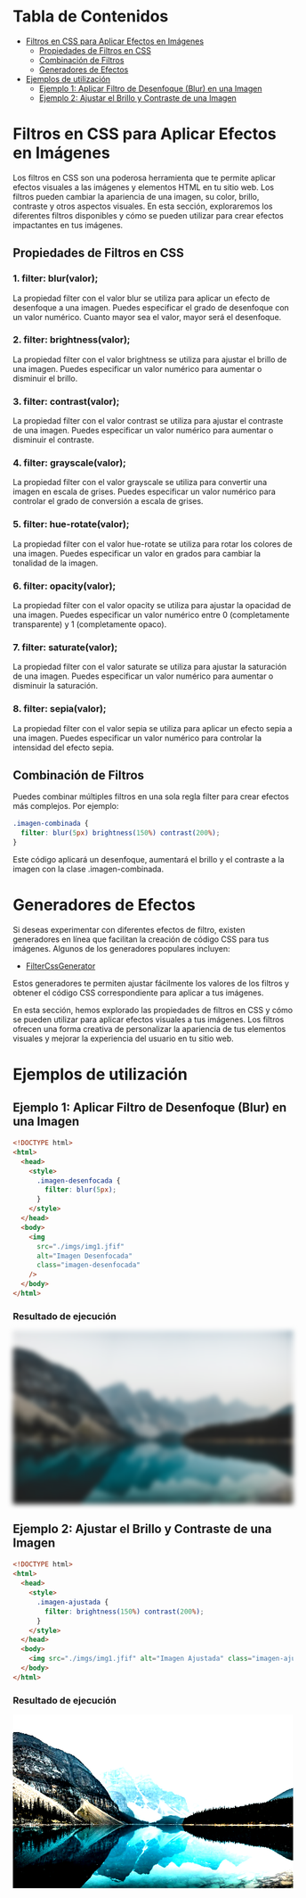 # Tabla de Contenidos

- [Filtros en CSS para Aplicar Efectos en Imágenes](#filtros-en-css-para-aplicar-efectos-en-imágenes)
  - [Propiedades de Filtros en CSS](#propiedades-de-filtros-en-css)
  - [Combinación de Filtros](#combinación-de-filtros)
  - [Generadores de Efectos](#generadores-de-efectos)
- [Ejemplos de utilización](#ejemplos-de-utilización)
  - [Ejemplo 1: Aplicar Filtro de Desenfoque (Blur) en una Imagen](#ejemplo-1-aplicar-filtro-de-desenfoque-blur-en-una-imagen)
  - [Ejemplo 2: Ajustar el Brillo y Contraste de una Imagen](#ejemplo-2-ajustar-el-brillo-y-contraste-de-una-imagen)

# Filtros en CSS para Aplicar Efectos en Imágenes

Los filtros en CSS son una poderosa herramienta que te permite aplicar efectos visuales a las imágenes y elementos HTML en tu sitio web. Los filtros pueden cambiar la apariencia de una imagen, su color, brillo, contraste y otros aspectos visuales. En esta sección, exploraremos los diferentes filtros disponibles y cómo se pueden utilizar para crear efectos impactantes en tus imágenes.

## Propiedades de Filtros en CSS

### 1. filter: blur(valor);

La propiedad filter con el valor blur se utiliza para aplicar un efecto de desenfoque a una imagen. Puedes especificar el grado de desenfoque con un valor numérico. Cuanto mayor sea el valor, mayor será el desenfoque.

### 2. filter: brightness(valor);

La propiedad filter con el valor brightness se utiliza para ajustar el brillo de una imagen. Puedes especificar un valor numérico para aumentar o disminuir el brillo.

### 3. filter: contrast(valor);

La propiedad filter con el valor contrast se utiliza para ajustar el contraste de una imagen. Puedes especificar un valor numérico para aumentar o disminuir el contraste.

### 4. filter: grayscale(valor);

La propiedad filter con el valor grayscale se utiliza para convertir una imagen en escala de grises. Puedes especificar un valor numérico para controlar el grado de conversión a escala de grises.

### 5. filter: hue-rotate(valor);

La propiedad filter con el valor hue-rotate se utiliza para rotar los colores de una imagen. Puedes especificar un valor en grados para cambiar la tonalidad de la imagen.

### 6. filter: opacity(valor);

La propiedad filter con el valor opacity se utiliza para ajustar la opacidad de una imagen. Puedes especificar un valor numérico entre 0 (completamente transparente) y 1 (completamente opaco).

### 7. filter: saturate(valor);

La propiedad filter con el valor saturate se utiliza para ajustar la saturación de una imagen. Puedes especificar un valor numérico para aumentar o disminuir la saturación.

### 8. filter: sepia(valor);

La propiedad filter con el valor sepia se utiliza para aplicar un efecto sepia a una imagen. Puedes especificar un valor numérico para controlar la intensidad del efecto sepia.

## Combinación de Filtros

Puedes combinar múltiples filtros en una sola regla filter para crear efectos más complejos. Por ejemplo:

```css
.imagen-combinada {
  filter: blur(5px) brightness(150%) contrast(200%);
}
```

Este código aplicará un desenfoque, aumentará el brillo y el contraste a la imagen con la clase .imagen-combinada.

# Generadores de Efectos

Si deseas experimentar con diferentes efectos de filtro, existen generadores en línea que facilitan la creación de código CSS para tus imágenes. Algunos de los generadores populares incluyen:

- [FilterCssGenerator](https://cssgenerator.org/filter-css-generator.html)

Estos generadores te permiten ajustar fácilmente los valores de los filtros y obtener el código CSS correspondiente para aplicar a tus imágenes.

En esta sección, hemos explorado las propiedades de filtros en CSS y cómo se pueden utilizar para aplicar efectos visuales a tus imágenes. Los filtros ofrecen una forma creativa de personalizar la apariencia de tus elementos visuales y mejorar la experiencia del usuario en tu sitio web.

# Ejemplos de utilización

## Ejemplo 1: Aplicar Filtro de Desenfoque (Blur) en una Imagen

```html
<!DOCTYPE html>
<html>
  <head>
    <style>
      .imagen-desenfocada {
        filter: blur(5px);
      }
    </style>
  </head>
  <body>
    <img
      src="./imgs/img1.jfif"
      alt="Imagen Desenfocada"
      class="imagen-desenfocada"
    />
  </body>
</html>
```

### Resultado de ejecución

<!DOCTYPE html>
<html>
  <head>
    <style>
      .imagen-desenfocada {
        filter: blur(5px);
      }
    </style>
  </head>
  <body>
    <img src="./imgs/img1.jfif" alt="Imagen Desenfocada" class="imagen-desenfocada" />
  </body>
</html>

## Ejemplo 2: Ajustar el Brillo y Contraste de una Imagen

```html
<!DOCTYPE html>
<html>
  <head>
    <style>
      .imagen-ajustada {
        filter: brightness(150%) contrast(200%);
      }
    </style>
  </head>
  <body>
    <img src="./imgs/img1.jfif" alt="Imagen Ajustada" class="imagen-ajustada" />
  </body>
</html>
```

### Resultado de ejecución

<!DOCTYPE html>
<html>
  <head>
    <style>
      .imagen-ajustada {
        filter: brightness(150%) contrast(200%);
      }
    </style>
  </head>
  <body>
    <img src="./imgs/img1.jfif" alt="Imagen Ajustada" class="imagen-ajustada" />
  </body>
</html>
